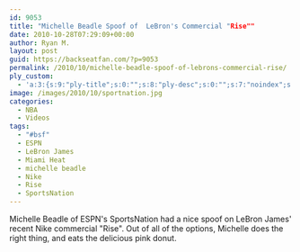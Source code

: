 ```yaml
---
id: 9053
title: "Michelle Beadle Spoof of  LeBron's Commercial "Rise""
date: 2010-10-28T07:29:09+00:00
author: Ryan M.
layout: post
guid: https://backseatfan.com/?p=9053
permalink: /2010/10/michelle-beadle-spoof-of-lebrons-commercial-rise/
ply_custom:
  - 'a:3:{s:9:"ply-title";s:0:"";s:8:"ply-desc";s:0:"";s:7:"noindex";s:0:"";}'
image: /images/2010/10/sportnation.jpg
categories:
  - NBA
  - Videos
tags:
  - "#bsf"
  - ESPN
  - LeBron James
  - Miami Heat
  - michelle beadle
  - Nike
  - Rise
  - SportsNation
---
```


<div class="entry">
  <p>
  </p>

  <p>
    Michelle Beadle of ESPN's SportsNation had a nice spoof on LeBron James' recent Nike commercial "Rise". Out of all of the options, Michelle does the right thing, and eats the delicious pink donut.
  </p>
</div>
